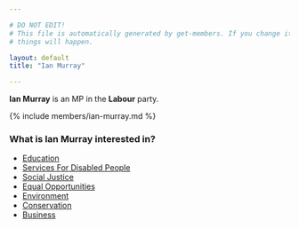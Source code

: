 ```yaml
---

# DO NOT EDIT!
# This file is automatically generated by get-members. If you change it, bad
# things will happen.

layout: default
title: "Ian Murray"

---
```


**Ian Murray** is an MP in the **Labour** party.

{% include members/ian-murray.md %}

### What is Ian Murray interested in?


* [Education](/interests/education.html)
* [Services For Disabled People](/interests/services-for-disabled-people.html)
* [Social Justice](/interests/social-justice.html)
* [Equal Opportunities](/interests/equal-opportunities.html)
* [Environment](/interests/environment.html)
* [Conservation](/interests/conservation.html)
* [Business](/interests/business.html)

